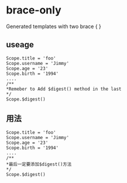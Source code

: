 # brace-only
Generated templates with two brace { }

## useage

```
Scope.title = 'foo'
Scope.username = 'Jimmy'
Scope.age = '23'
Scope.birth = '1994'
....
/**
*Remeber to Add $digest() method in the last
*/
Scope.$digest()
```

## 用法

```
Scope.title = 'foo'
Scope.username = 'Jimmy'
Scope.age = '23'
Scope.birth = '1994'
....
/**
*最后一定要添加$digest()方法
*/
Scope.$digest()
```
